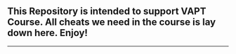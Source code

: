 ## This Repository is intended to support VAPT Course. All cheats we need in the course is lay down here. Enjoy!

-----------
